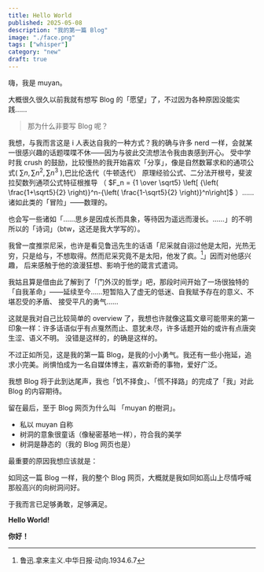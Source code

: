 ```yaml
---
title: Hello World
published: 2025-05-08
description: "我的第一篇 Blog"
image: "./face.png"
tags: ["whisper"]
category: "new"
draft: true
---
```


嗨，我是 muyan。

大概很久很久以前我就有想写 Blog 的「愿望」了，不过因为各种原因没能实践……

> 那为什么非要写 Blog 呢？

我想，与我而言这是 i 人表达自我的一种方式？我的确与许多 nerd 一样，会就某一很感兴趣的话题喋喋不休——因为与彼此交流想法令我由衷感到开心。
受中学时我 crush 的鼓励，比较慢热的我开始喜欢「分享」，像是自然数幂求和的通项公式( $\sum n, \sum n^2, \sum n^3$ ),巴比伦迭代（牛顿迭代）
原理经验公式、二分法开根号，斐波拉契数列通项公式特征根推导
（ $F_n = {1 \over \sqrt5} \left[ {\left( \frac{1+\sqrt5}{2} \right)}^n-{\left( \frac{1-\sqrt5}{2} \right)}^n\right]$ ）……
诸如此类的「冒险」——数理的。

也会写一些诸如「……思乡是因成长而具象，等待因为遥远而漫长。……」的不明所以的「诗词」（btw，这还是我大学写的）。

我曾一度推崇尼采，也许是看见鲁迅先生的话语「尼采就自诩过他是太阳，光热无穷，只是给与，不想取得。然而尼采究竟不是太阳，他发了疯。[^1]」因而对他感兴趣，
后来感触于他的浪漫狂想、影响于他的箴言式遣词。

我姑且算是借由此了解到了「门外汉的哲学」吧，那段时间开始了一场很独特的「自我革命」——延续至今……短暂陷入了虚无的低迷、自我赋予存在的意义、不堪忍受的矛盾、
接受平凡的勇气……

这就是我对自己比较简单的 overview 了，我想也许就像这篇文章可能带来的第一印象一样：许多话语似乎有点戛然而止、意犹未尽，许多话题开始的或许有点唐突生涩、语义不明。
没错是这样的，的确是这样的。

不过正如所见，这是我的第一篇 Blog，是我的小小勇气。我还有一些小拖延，追求小完美。尚惧怕成为一名自媒体博主，喜欢新奇的事物，爱好广泛。

我想 Blog 将于此到达尾声，我也「饥不择食」、「慌不择路」的完成了「我」对此 Blog 的内容期待。

留在最后，至于 Blog 网页为什么叫 「muyan 的樹洞」。

- 私以 muyan 自称
- 树洞的意象很童话（像秘密基地一样），符合我的美学
- 树洞是静态的（我的 Blog 网页也是）

最重要的原因我想应该就是：

如同这一篇 Blog 一样，我的整个 Blog 网页，大概就是我如同如高山上尽情呼喊那般高兴的向树洞问好。

于我而言已足够勇敢，足够满足。

**Hello World!**

**你好！**

[^1]: 鲁迅.拿来主义.中华日报·动向.1934.6.7
